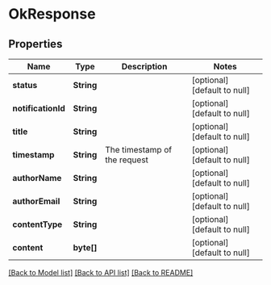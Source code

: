 # OkResponse
## Properties

| Name | Type | Description | Notes |
|------------ | ------------- | ------------- | -------------|
| **status** | **String** |  | [optional] [default to null] |
| **notificationId** | **String** |  | [optional] [default to null] |
| **title** | **String** |  | [optional] [default to null] |
| **timestamp** | **String** | The timestamp of the request | [optional] [default to null] |
| **authorName** | **String** |  | [optional] [default to null] |
| **authorEmail** | **String** |  | [optional] [default to null] |
| **contentType** | **String** |  | [optional] [default to null] |
| **content** | **byte[]** |  | [optional] [default to null] |

[[Back to Model list]](../README.md#documentation-for-models) [[Back to API list]](../README.md#documentation-for-api-endpoints) [[Back to README]](../README.md)


